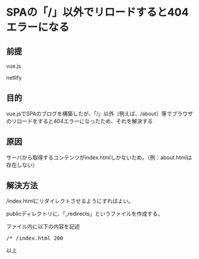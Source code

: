 # SPAの「/」以外でリロードすると404エラーになる

## 前提

vue.js

netlify

## 目的

vue.jsでSPAのブログを構築したが、「/」以外（例えば、/about）等でブラウザのリロードをすると404エラーになったため、それを解決する

## 原因

サーバから取得するコンテンツがindex.htmlしかないため。（例：about.htmlは存在しない）

## 解決方法

/index.htmlにリダイレクトさせるようにすればよい。

publicディレクトリに、「_redirects」というファイルを作成する。

ファイル内に以下の内容を記述

<kbd>/* /index.html 200</kbd>

以上
